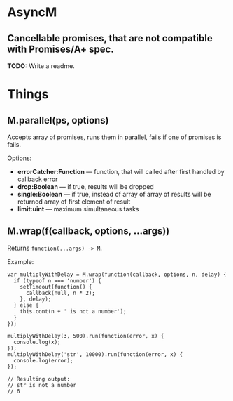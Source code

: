 AsyncM
======
Cancellable promises, that are not compatible with Promises/A+ spec.
-----------------

**TODO:** Write a readme.

# Things
## M.parallel(ps, options)
Accepts array of promises, runs them in parallel, fails if one of promises is fails.

Options:

* **errorCatcher:Function** — function, that will called after first handled by callback error
* **drop:Boolean** — if true, results will be dropped
* **single:Boolean** — if true, instead of array of array of results will be returned array of first element of result
* **limit:uint** — maximum simultaneous tasks

## M.wrap(f(callback, options, ...args))
Returns ```function(...args) -> M```.

Example:

```
var multiplyWithDelay = M.wrap(function(callback, options, n, delay) {
  if (typeof n === 'number') {
    setTimeout(function() {
      callback(null, n * 2);
    }, delay);
  } else {
    this.cont(n + ' is not a number');
  }
});

multiplyWithDelay(3, 500).run(function(error, x) {
  console.log(x);
});
multiplyWithDelay('str', 10000).run(function(error, x) {
  console.log(error);
});

// Resulting output:
// str is not a number
// 6
```
